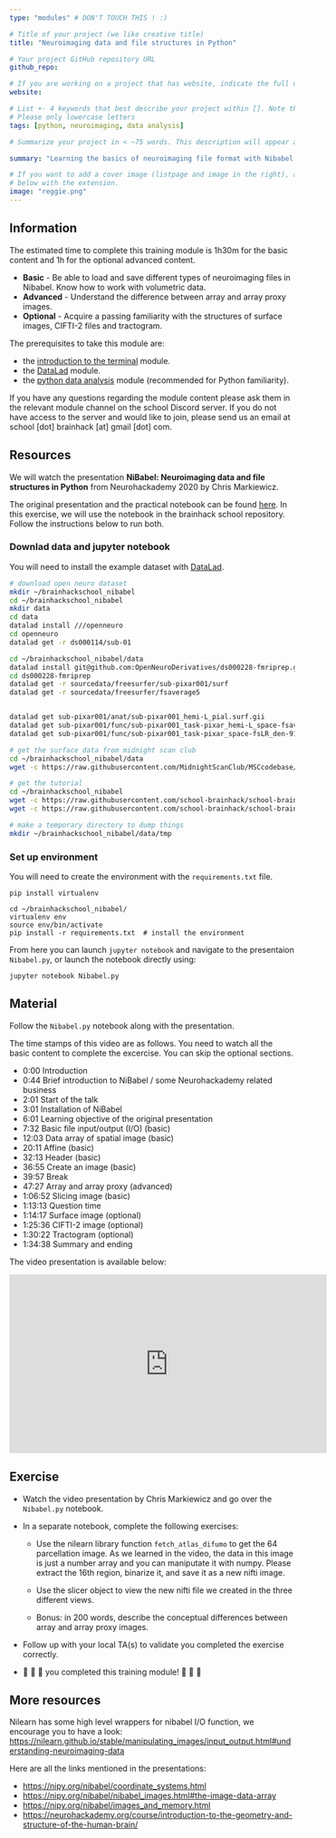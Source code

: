 ```yaml
---
type: "modules" # DON'T TOUCH THIS ! :)

# Title of your project (we like creative title)
title: "Neuroimaging data and file structures in Python"

# Your project GitHub repository URL
github_repo:

# If you are working on a project that has website, indicate the full url including "https://" below or leave it empty.
website:

# List +- 4 keywords that best describe your project within []. Note that the project summary also involves a number of key words. Those are listed on top of the [github repository](https://github.com/PSY6983-2021/project_template), click `manage topics`.
# Please only lowercase letters
tags: [python, neuroimaging, data analysis]

# Summarize your project in < ~75 words. This description will appear at the top of your page and on the list page with other projects..

summary: "Learning the basics of neuroimaging file format with Nibabel."

# If you want to add a cover image (listpage and image in the right), add it to your directory and indicate the name
# below with the extension.
image: "reggie.png"
---
```

<!-- This is an html comment and this won't appear in the rendered page. You are now editing the "content" area, the core of your description. Everything that you can do in markdown is allowed below. We added a couple of comments to guide your through documenting your progress. -->

## Information

The estimated time to complete this training module is 1h30m for the basic content and 1h for the optional advanced content.

 - **Basic** - Be able to load and save different types of neuroimaging files in Nibabel. Know how to work with volumetric data.
 - **Advanced** - Understand the difference between array and array proxy images.
 - **Optional** - Acquire a passing familiarity with the structures of surface images, CIFTI-2 files and tractogram.

The prerequisites to take this module are:
 * the [introduction to the terminal](/modules/introduction_to_terminal) module.
 * the [DataLad](/modules/datalad) module.
 * the [python data analysis](/modules/python_data_analysis) module (recommended for Python familiarity).

If you have any questions regarding the module content please ask them in the relevant module channel on the school Discord server.
If you do not have access to the server and would like to join, please send us an email at school [dot] brainhack [at] gmail [dot] com.

## Resources

We will watch the presentation **NiBabel: Neuroimaging data and file structures in Python** from Neurohackademy 2020 by Chris Markiewicz.

The original presentation and the practical notebook can be found [here](https://github.com/effigies/nibabel-presentations).
In this exercise, we will use the notebook in the brainhack school repository. Follow the instructions below to run both. 

### Downlad data and jupyter notebook

You will need to install the example dataset with [DataLad](/modules/datalad).

```bash
# download open neuro dataset
mkdir ~/brainhackschool_nibabel
cd ~/brainhackschool_nibabel
mkdir data
cd data
datalad install ///openneuro
cd openneuro
datalad get -r ds000114/sub-01

cd ~/brainhackschool_nibabel/data
datalad install git@github.com:OpenNeuroDerivatives/ds000228-fmriprep.git
cd ds000228-fmriprep
datalad get -r sourcedata/freesurfer/sub-pixar001/surf
datalad get -r sourcedata/freesurfer/fsaverage5


datalad get sub-pixar001/anat/sub-pixar001_hemi-L_pial.surf.gii
datalad get sub-pixar001/func/sub-pixar001_task-pixar_hemi-L_space-fsaverage5_bold.func.gii
datalad get sub-pixar001/func/sub-pixar001_task-pixar_space-fsLR_den-91k_bold.dtseries.nii

# get the surface data from midnight scan club
cd ~/brainhackschool_nibabel/data
wget -c https://raw.githubusercontent.com/MidnightScanClub/MSCcodebase/master/Utilities/Conte69_atlas-v2.LR.32k_fs_LR.wb/Conte69.L.inflated.32k_fs_LR.surf.gii 

# get the tutorial
cd ~/brainhackschool_nibabel
wget -c https://raw.githubusercontent.com/school-brainhack/school-brainhack.github.io/tree/main/content/en/modules/nibabel/requirements.txt
wget -c https://raw.githubusercontent.com/school-brainhack/school-brainhack.github.io/tree/main/content/en/modules/nibabel/Nibabel.py

# make a temporary directory to dump things
mkdir ~/brainhackschool_nibabel/data/tmp
```

### Set up environment

You will need to create the environment with the `requirements.txt` file.

```
pip install virtualenv

cd ~/brainhackschool_nibabel/
virtualenv env
source env/bin/activate
pip install -r requirements.txt  # install the environment
```
From here you can launch `jupyter notebook` and navigate to the presentaion `Nibabel.py`, or launch the notebook directly using:
```
jupyter notebook Nibabel.py
```

## Material

Follow the `Nibabel.py` notebook along with the presentation.

The time stamps of this video are as follows.
You need to watch all the basic content to complete the excercise.
You can skip the optional sections.

 - 0:00 Introduction
 - 0:44 Brief introduction to NiBabel / some Neurohackademy related business
 - 2:01 Start of the talk
 - 3:01 Installation of NiBabel
 - 6:01 Learning objective of the original presentation
 - 7:32 Basic file input/output (I/O) (basic)
 - 12:03 Data array of spatial image (basic)
 - 20:11 Affine (basic)
 - 32:13 Header (basic)
 - 36:55 Create an image (basic)
 - 39:57 Break
 - 47:27 Array and array proxy (advanced)
 - 1:06:52 Slicing image (basic)
 - 1:13:13 Question time 
 - 1:14:17 Surface image (optional)
 - 1:25:36 CIFTI-2 image (optional)
 - 1:30:22 Tractogram (optional)
 - 1:34:38 Summary and ending

The video presentation is available below:
<iframe width="560" height="315" src="https://www.youtube.com/embed/Y6ulmOlW1FI" title="YouTube video player" frameborder="0" allow="accelerometer; autoplay; clipboard-write; encrypted-media; gyroscope; picture-in-picture; web-share" allowfullscreen></iframe>


## Exercise

 * Watch the video presentation by Chris Markiewicz and go over the `Nibabel.py` notebook.

 * In a separate notebook, complete the following exercises:

    * Use the nilearn library function `fetch_atlas_difumo` to get the 64 parcellation image. As we learned in the video, the data in this image is just a number array and you can maniputate it with numpy. Please extract the 16th region, binarize it, and save it as a new nifti image.

    * Use the slicer object to view the new nifti file we created in the three different views.

    * Bonus: in 200 words, describe the conceptual differences between array and array proxy images.

 * Follow up with your local TA(s) to validate you completed the exercise correctly.
 * 🎉 🎉 🎉 you completed this training module! 🎉 🎉 🎉

## More resources

Nilearn has some high level wrappers for nibabel I/O function, we encourage you to have a look:
https://nilearn.github.io/stable/manipulating_images/input_output.html#understanding-neuroimaging-data

Here are all the links mentioned in the presentations:

- https://nipy.org/nibabel/coordinate_systems.html
- https://nipy.org/nibabel/nibabel_images.html#the-image-data-array
- https://nipy.org/nibabel/images_and_memory.html
- https://neurohackademy.org/course/introduction-to-the-geometry-and-structure-of-the-human-brain/
